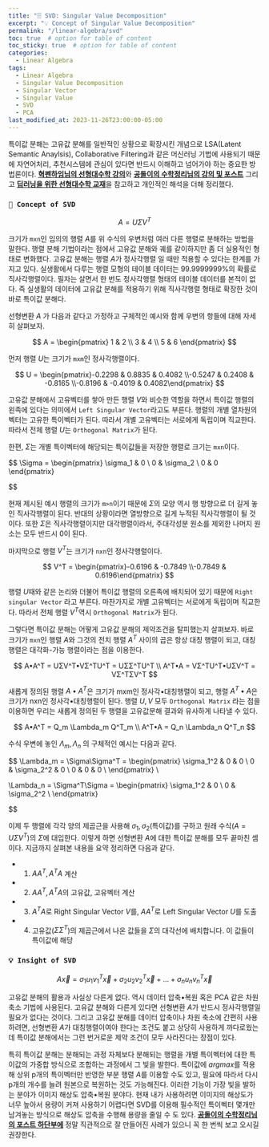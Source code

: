 ```yaml
---
title: "🗄️ SVD: Singular Value Decomposition"
excerpt: "💡 Concept of Singular Value Decomposition"
permalink: "/linear-algebra/svd"
toc: true  # option for table of content
toc_sticky: true  # option for table of content
categories:
  - Linear Algebra
tags:
  - Linear Algebra
  - Singular Value Decomposition
  - Singular Vector
  - Singular Value
  - SVD
  - PCA
last_modified_at: 2023-11-26T23:00:00-05:00
---
```


특이값 분해는 고유값 분해를 일반적인 상황으로 확장시킨 개념으로 LSA(Latent Semantic Anaylsis), Collaborative Filtering과 같은 머신러닝 기법에 사용되기 때문에 자연어처리, 추천시스템에 관심이 있다면 반드시 이해하고 넘어가야 하는 중요한 방법론이다. [**<U>혁펜하임님의 선형대수학 강의</U>**](https://www.youtube.com/watch?v=PP9VQXKvSCY&t=108s&ab_channel=%ED%98%81%ED%8E%9C%ED%95%98%EC%9E%84%7CAI%26%EB%94%A5%EB%9F%AC%EB%8B%9D%EA%B0%95%EC%9D%98)와 [**<U>공돌이의 수학정리님의 강의 및 포스트</U>**](https://www.youtube.com/watch?v=7dmV3p3Iy90&ab_channel=%EA%B3%B5%EB%8F%8C%EC%9D%B4%EC%9D%98%EC%88%98%ED%95%99%EC%A0%95%EB%A6%AC%EB%85%B8%ED%8A%B8) 그리고 [**<U>딥러닝을 위한 선형대수학 교재</U>**](https://product.kyobobook.co.kr/detail/S000001743773)을 참고하고 개인적인 해석을 더해 정리했다.

### `🌟 Concept of SVD`

$$
A = UΣV^T
$$

크기가 `mxn`인 임의의 행렬 $A$를 위 수식의 우변처럼 여러 다른 행렬로 분해하는 방법을 말한다. 행렬 분해 기법이라는 점에서 고유값 분해와 궤를 같이하지만 좀 더 실용적인 형태로 변화했다. 고유값 분해는 행렬 $A$가 정사각행렬 일 때만 적용할 수 있다는 한계를 가지고 있다. 실생활에서 다루는 행렬 모형의 테이블 데이터는 99.9999999%의 확률로 직사각행렬이다. 필자는 살면서 한 번도 정사각행렬 형태의 테이블 데이터를 본적이 없다. 즉 실생활의 데이터에 고유값 분해를 적용하기 위해 직사각행렬 형태로 확장한 것이 바로 특이값 분해다. 

선형변환 $A$
가 다음과 같다고 가정하고 구체적인 예시와 함께 우변의 항들에 대해 자세히 살펴보자. 

$$
A = \begin{pmatrix}
1 & 2 \\
3 & 4 \\
5 & 6
\end{pmatrix}
$$

먼저 행렬 $U$는 크기가 `mxm`인 정사각행렬이다. 

$$
U = \begin{pmatrix}-0.2298 & 0.8835 & 0.4082 \\-0.5247 & 0.2408 & -0.8165 \\-0.8196 & -0.4019 & 0.4082\end{pmatrix}
$$

고유값 분해에서 고유벡터를 쌓아 만든 행렬 $V$와 비슷한 역할을 하면서 특이값 행렬의 왼족에 있다는 의미에서 `Left Singular Vector`라고도 부른다. 행렬의 개별 열차원의 벡터는 고유한 특이벡터가 된다. 따라서 개별 고유벡터는 서로에게 독립이며 직교한다. 따라서 전체 행렬 $U$는 `Orthogonal Matrix`가 된다. 

한편,  $Σ$는 개별 특이벡터에 해당되는 특이값들을 저장한 행렬로 크기는 `mxn`이다.

$$
\Sigma = \begin{pmatrix}
\sigma_1 & 0 \\
0 & \sigma_2 \\
0 & 0
\end{pmatrix}

$$

현재 제시된 예시 행렬의 크기가 `m>n`이기 때문에 $Σ$의 모양 역시 행 방향으로 더 길게 놓인 직사각행렬이 된다. 반대의 상황이라면 열방향으로 길게 누적된 직사각행렬이 될 것이다. 또한 $Σ$은 직사각행렬이지만 대각행렬이라서, 주대각성분 원소를 제외한 나머지 원소는 모두 반드시 0이 된다. 

마지막으로 행렬 $V^T$는 크기가 `nxn`인 정사각행렬이다.

$$
V^T = \begin{pmatrix}-0.6196 & -0.7849 \\-0.7849 & 0.6196\end{pmatrix}
$$

행렬 $U$때와 같은 논리와 더불어 특이값 행렬의 오른족에 배치되어 있기 때문에 `Right singular Vector` 라고 부른다. 마찬가지로 개별 고유벡터는 서로에게 독립이며 직교한다. 따라서 전체 행렬 $V^T$역시 `Orthogonal Matrix`가 된다. 

그렇다면 특이값 분해는 어떻게 고유값 분해의 제약조건을 탈피했는지 살펴보자. 바로 크기가 `mxn`인 행렬 $A$와 그것의 전치 행렬 $A^T$ 사이의 곱은 항상 대칭 행렬이 되고, 대칭행렬은 대각화-가능 행렬이라는 점을 이용한다. 

$$
A•A^T = UΣV^T•VΣ^TU^T = UΣΣ^TU^T \\
A^T•A = VΣ^TU^T•UΣV^T = VΣ^TΣV^T
$$

새롭게 정의된 행렬 $A•A^T$은 크기가 mxm인 정사각•대칭행렬이 되고, 행렬 $A^T•A$은 크기가 nxn인 정사각•대칭행렬이 된다. 행렬 $U,V$ 모두 `Orthogonal Matrix` 라는 점을 이용하면 우리는 새롭게 정의된 두 행렬을 고유값분해 결과와 유사하게 나타낼 수 있다.

$$
A•A^T = Q_m \Lambda_m Q^T_m \\
A^T•A = Q_n \Lambda_n Q^T_n
$$

수식 우변에 놓인 $\Lambda_m, \Lambda_n$ 의 구체적인 예시는 다음과 같다.

$$
\Lambda_m = \Sigma\Sigma^T = \begin{pmatrix}
\sigma_1^2 & 0 & 0 \\
0 & \sigma_2^2 & 0 \\
0 & 0 & 0 \\
\end{pmatrix} \\

\Lambda_n = \Sigma^T\Sigma = \begin{pmatrix}
\sigma_1^2 & 0 \\
0 & \sigma_2^2 \\
\end{pmatrix}

$$

이제 두 행렬에 각각 양의 제곱근을 사용해 $\sigma_1, \sigma_2$(특이값)를 구하고 원래 수식($A = UΣV^T$)의 $Σ$에 대입한다. 이렇게 하면 선형변환 $A$에 대한 특이값 분해를 모두 끝마친 셈이다. 지금까지 살펴본 내용을 요약 정리하면 다음과 같다. 

- 1) $AA^T, A^TA$ 계산
- 2) $AA^T, A^TA$의 고유값, 고유벡터 계산
- 3) $A^TA$로 Right Singular Vector $V$를,  $AA^T$로 Left Singular Vector $U$를 도출
- 4) 고유값($\Sigma\Sigma^T$)의 제곱근에서 나온 값들을 $\Sigma$의 대각선에 배치합니다. 이 값들이 특이값에 해당

### `💡 Insight of SVD`

$$
A\vec x = \sigma_1u_1v_1^T\vec x + \sigma_2u_2v_2^T\vec x + ... +\sigma_n u_nv_n^T\vec x
$$

고유값 분해의 활용과 사실상 다른게 없다. 역시 데이터 압축•복원 혹은 PCA 같은 차원 축소 기법에 사용된다. 고유값 분해와 다른게 있다면 선형변환 $A$가 반드시 정사각행렬일 필요가 없다는 것이다. 그리고 고유값 분해를 데이터 압축이나 차원 축소에 간편히 사용하려면, 선형변환 $A$가 대칭행렬이여야 한다는 조건도 붙고 상당히 사용하게 까다로웠는데 특이값 분해에서는 그런 번거로운 제약 조건이 모두 사라진다는 장점이 있다. 

특히 특이값 분해는 분해되는 과정 자체보다 분해되는 행렬을 개별 특이벡터에 대한 특이값의 가중합 방식으로 조합하는 과정에서 그 빛을 발한다. 특이값에 $argmax$를 적용해 상위 p개의 특이벡터만 반영한 부분 행렬 $A$를 이용할 수도 있고, 필요에 따라서 다시 p개의 개수를 늘려 원본으로 복원하는 것도 가능해진다. 이러한 기능이 가장 빛을 발하는 분야가 이미지 해상도 압축•복원 분야다. 현재 내가 사용하려면 이미지의 해상도가 너무 높아서 용량이 커져 사용하기 어렵다면 SVD를 이용해 필수적인 특이벡터 몇개만 남겨놓는 방식으로 해상도 압축을 수행해 용량을 줄일 수 도 있다. [**<U>공돌이의 수학정리님의 포스트 하단부에</U>**](https://angeloyeo.github.io/2019/08/01/SVD.html#%ED%8A%B9%EC%9D%B4%EA%B0%92-%EB%B6%84%ED%95%B4%EC%9D%98-%ED%99%9C%EC%9A%A9) 정말 직관적으로 잘 만들어진 사례가 있으니 꼭 한 번씩 보고 오시길 권장한다.
